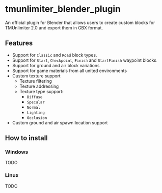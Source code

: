# tmunlimiter_blender_plugin
An official plugin for Blender that allows users to create custom blocks for TMUnlimiter 2.0 and export them in GBX format.

## Features
- Support for ``Classic`` and ``Road`` block types.
- Support for ``Start``, ``Checkpoint``, ``Finish`` and ``StartFinish`` waypoint blocks.
- Support for ground and air block variations
- Support for game materials from all united environments
- Custom texture support
    - Texture filtering
    - Texture addressing
    - Texture type support:
        - ``Diffuse``
        - ``Specular``
        - ``Normal``
        - ``Lighting``
        - ``Occlusion``
- Custom ground and air spawn location support

## How to install
### Windows
TODO
### Linux
TODO